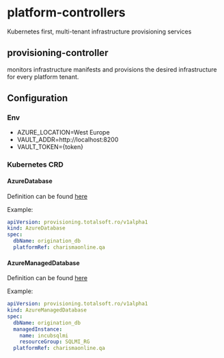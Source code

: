 # platform-controllers
Kubernetes first, multi-tenant infrastructure provisioning services

## provisioning-controller 
monitors infrastructure manifests and provisions the desired infrastructure for every platform tenant.

## Configuration
### Env
- AZURE_LOCATION=West Europe
- VAULT_ADDR=http://localhost:8200
- VAULT_TOKEN={token}

### Kubernetes CRD
#### AzureDatabase
Definition can be found [here](./helm/crds/provisioning.totalsoft.ro_azuredatabases.yaml)

Example:
```yaml
apiVersion: provisioning.totalsoft.ro/v1alpha1
kind: AzureDatabase
spec:
  dbName: origination_db
  platformRef: charismaonline.qa
```


#### AzureManagedDatabase
Definition can be found [here](./helm/crds/provisioning.totalsoft.ro_azuremanageddatabases.yaml)

Example:
```yaml
apiVersion: provisioning.totalsoft.ro/v1alpha1
kind: AzureManagedDatabase
spec:
  dbName: origination_db
  managedInstance:
    name: incubsqlmi
    resourceGroup: SQLMI_RG
  platformRef: charismaonline.qa
```
